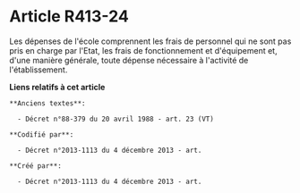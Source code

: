 # Article R413-24

Les dépenses de l'école comprennent les frais de personnel qui ne sont pas pris en charge par l'Etat, les frais de
fonctionnement et d'équipement et, d'une manière générale, toute dépense nécessaire à l'activité de l'établissement.

**Liens relatifs à cet article**

	**Anciens textes**:

	  - Décret n°88-379 du 20 avril 1988 - art. 23 (VT)

	**Codifié par**:

	  - Décret n°2013-1113 du 4 décembre 2013 - art.

	**Créé par**:

	  - Décret n°2013-1113 du 4 décembre 2013 - art.
